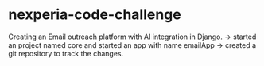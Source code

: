 # nexperia-code-challenge
Creating an Email outreach platform with AI integration in Django.
 -> started an project named core and started an app with name emailApp
 -> created a git repository to track the changes.
